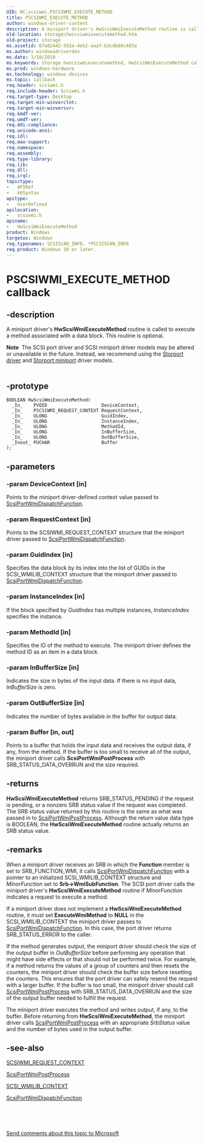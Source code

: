 ```yaml
---
UID: NC:scsiwmi.PSCSIWMI_EXECUTE_METHOD
title: PSCSIWMI_EXECUTE_METHOD
author: windows-driver-content
description: A miniport driver's HwScsiWmiExecuteMethod routine is called to execute a method associated with a data block.
old-location: storage\hwscsiwmiexecutemethod.htm
old-project: storage
ms.assetid: 67a82442-591e-4e52-aaaf-b3cdb68c483a
ms.author: windowsdriverdev
ms.date: 1/10/2018
ms.keywords: storage.hwscsiwmiexecutemethod, HwScsiWmiExecuteMethod callback function [Storage Devices], HwScsiWmiExecuteMethod, PSCSIWMI_EXECUTE_METHOD, PSCSIWMI_EXECUTE_METHOD, scsiwmi/HwScsiWmiExecuteMethod, Scsimini_a0b3e943-a363-478d-9d68-09acf0c5b591.xml
ms.prod: windows-hardware
ms.technology: windows-devices
ms.topic: callback
req.header: scsiwmi.h
req.include-header: Scsiwmi.h
req.target-type: Desktop
req.target-min-winverclnt: 
req.target-min-winversvr: 
req.kmdf-ver: 
req.umdf-ver: 
req.ddi-compliance: 
req.unicode-ansi: 
req.idl: 
req.max-support: 
req.namespace: 
req.assembly: 
req.type-library: 
req.lib: 
req.dll: 
req.irql: 
topictype:
-	APIRef
-	kbSyntax
apitype:
-	UserDefined
apilocation:
-	scsiwmi.h
apiname:
-	HwScsiWmiExecuteMethod
product: Windows
targetos: Windows
req.typenames: SCSISCAN_INFO, *PSCSISCAN_INFO
req.product: Windows 10 or later.
---
```


# PSCSIWMI_EXECUTE_METHOD callback


## -description


A miniport driver's <b>HwScsiWmiExecuteMethod</b> routine is called to execute a method associated with a data block. This routine is optional.
<div class="alert"><b>Note</b>  The SCSI port driver and SCSI miniport driver models may be altered or unavailable in the future. Instead, we recommend using the <a href="https://msdn.microsoft.com/en-us/windows/hardware/drivers/storage/storport-driver">Storport driver</a> and <a href="https://msdn.microsoft.com/en-us/windows/hardware/drivers/storage/storport-miniport-drivers">Storport miniport</a> driver models.</div><div> </div>

## -prototype


````
BOOLEAN HwScsiWmiExecuteMethod(
  _In_    PVOID                    DeviceContext,
  _In_    PSCSIWMI_REQUEST_CONTEXT RequestContext,
  _In_    ULONG                    GuidIndex,
  _In_    ULONG                    InstanceIndex,
  _In_    ULONG                    MethodId,
  _In_    ULONG                    InBufferSize,
  _In_    ULONG                    OutBufferSize,
  _Inout_ PUCHAR                   Buffer
);
````


## -parameters




### -param DeviceContext [in]

Points to the miniport driver-defined context value passed to <a href="..\scsiwmi\nf-scsiwmi-scsiportwmidispatchfunction.md">ScsiPortWmiDispatchFunction</a>. 


### -param RequestContext [in]

Points to the SCSIWMI_REQUEST_CONTEXT structure that the miniport driver passed to <a href="..\scsiwmi\nf-scsiwmi-scsiportwmidispatchfunction.md">ScsiPortWmiDispatchFunction</a>. 


### -param GuidIndex [in]

Specifies the data block by its index into the list of GUIDs in the SCSI_WMILIB_CONTEXT structure that the miniport driver passed to <a href="..\scsiwmi\nf-scsiwmi-scsiportwmidispatchfunction.md">ScsiPortWmiDispatchFunction</a>. 


### -param InstanceIndex [in]

If the block specified by <i>GuidIndex</i> has multiple instances, <i>InstanceIndex</i> specifies the instance.


### -param MethodId [in]

Specifies the ID of the method to execute. The miniport driver defines the method ID as an item in a data block.


### -param InBufferSize [in]

Indicates the size in bytes of the input data. If there is no input data, <i>InBufferSize</i> is zero. 


### -param OutBufferSize [in]

Indicates the number of bytes available in the buffer for output data. 


### -param Buffer [in, out]

Points to a buffer that holds the input data and receives the output data, if any, from the method. If the buffer is too small to receive all of the output, the miniport driver calls <b>ScsiPortWmiPostProcess</b> with SRB_STATUS_DATA_OVERRUN and the size required.


## -returns


<b>HwScsiWmiExecuteMethod</b> returns SRB_STATUS_PENDING if the request is pending, or a nonzero SRB status value if the request was completed.  The SRB status value returned by this routine is the same as what was passed in to <a href="..\scsiwmi\nf-scsiwmi-scsiportwmipostprocess.md">ScsiPortWmiPostProcess</a>. Although the return value data type is BOOLEAN, the <b>HwScsiWmiExecuteMethod</b> routine actually returns an SRB status value.



## -remarks


When a miniport driver receives an SRB in which the <b>Function</b> member is set to SRB_FUNCTION_WMI, it calls <a href="..\scsiwmi\nf-scsiwmi-scsiportwmidispatchfunction.md">ScsiPortWmiDispatchFunction</a> with a pointer to an initialized SCSI_WMILIB_CONTEXT structure and <i>MinorFunction</i> set to <b>Srb-&gt;WmiSubFunction</b>. The SCSI port driver calls the miniport driver's <b>HwScsiWmiExecuteMethod</b> routine if <i>MinorFunction</i> indicates a request to execute a method.

If a miniport driver does not implement a <b>HwScsiWmiExecuteMethod</b> routine, it must set <b>ExecuteWmiMethod</b> to <b>NULL</b> in the SCSI_WMILIB_CONTEXT the miniport driver passes to <a href="..\scsiwmi\nf-scsiwmi-scsiportwmidispatchfunction.md">ScsiPortWmiDispatchFunction</a>. In this case, the port driver returns SRB_STATUS_ERROR to the caller.

If the method generates output, the miniport driver should check the size of the output buffer in <i>OutBufferSize</i> before performing any operation that might have side effects or that should not be performed twice. For example, if a method returns the values of a group of counters and then resets the counters, the miniport driver should check the buffer size before resetting the counters. This ensures that the port driver can safely resend the request with a larger buffer. If the buffer is too small, the miniport driver should call <a href="..\scsiwmi\nf-scsiwmi-scsiportwmipostprocess.md">ScsiPortWmiPostProcess</a> with SRB_STATUS_DATA_OVERRUN and the size of the output buffer needed to fulfill the request. 

The miniport driver executes the method and writes output, if any, to the buffer. Before returning from <b>HwScsiWmiExecuteMethod</b>, the miniport driver calls <a href="..\scsiwmi\nf-scsiwmi-scsiportwmipostprocess.md">ScsiPortWmiPostProcess</a> with an appropriate <i>SrbStatus</i> value and the number of bytes used in the output buffer.



## -see-also

<a href="..\scsiwmi\ns-scsiwmi-scsiwmi_request_context.md">SCSIWMI_REQUEST_CONTEXT</a>

<a href="..\scsiwmi\nf-scsiwmi-scsiportwmipostprocess.md">ScsiPortWmiPostProcess</a>

<a href="..\scsiwmi\ns-scsiwmi-_scsiwmilib_context.md">SCSI_WMILIB_CONTEXT</a>

<a href="..\scsiwmi\nf-scsiwmi-scsiportwmidispatchfunction.md">ScsiPortWmiDispatchFunction</a>

 

 

<a href="mailto:wsddocfb@microsoft.com?subject=Documentation%20feedback [storage\storage]:%20HwScsiWmiExecuteMethod callback function%20 RELEASE:%20(1/10/2018)&amp;body=%0A%0APRIVACY STATEMENT%0A%0AWe use your feedback to improve the documentation. We don't use your email address for any other purpose, and we'll remove your email address from our system after the issue that you're reporting is fixed. While we're working to fix this issue, we might send you an email message to ask for more info. Later, we might also send you an email message to let you know that we've addressed your feedback.%0A%0AFor more info about Microsoft's privacy policy, see http://privacy.microsoft.com/en-us/default.aspx." title="Send comments about this topic to Microsoft">Send comments about this topic to Microsoft</a>

